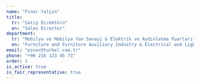 ```yaml
---
name: "Pınar Yalçın"
title:
  tr: "Satış Direktörü"
  en: "Sales Director"
department:
  tr: "Mobilya ve Mobilya Yan Sanayi & Elektrik ve Aydınlatma Fuarları"
  en: "Furniture and Furniture Auxiliary Industry & Electrical and Lighting Fairs"
email: "pinar@turkel.com.tr"
phone: "+90 216 123 45 73"
order: 1
is_active: true
is_fair_representative: true
---
```



